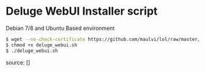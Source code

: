 # Deluge WebUI Installer script

Debian 7/8 and Ubuntu Based environment

```sh
$ wget --no-check-certificate https://github.com/maulvi/lol/raw/master/deluge_webui.sh
$ chmod +x deluge_webui.sh
$ ./deluge_webui.sh
```

source: []

